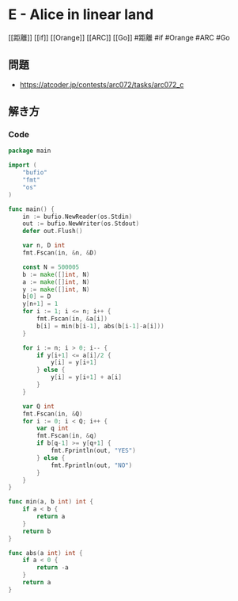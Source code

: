 # E - Alice in linear land
[[距離]] [[if]] [[Orange]] [[ARC]] [[Go]]
#距離 #if #Orange #ARC #Go 

## 問題
- https://atcoder.jp/contests/arc072/tasks/arc072_c

## 解き方
### Code
```go
package main

import (
	"bufio"
	"fmt"
	"os"
)

func main() {
	in := bufio.NewReader(os.Stdin)
	out := bufio.NewWriter(os.Stdout)
	defer out.Flush()

	var n, D int
	fmt.Fscan(in, &n, &D)

	const N = 500005
	b := make([]int, N)
	a := make([]int, N)
	y := make([]int, N)
	b[0] = D
	y[n+1] = 1
	for i := 1; i <= n; i++ {
		fmt.Fscan(in, &a[i])
		b[i] = min(b[i-1], abs(b[i-1]-a[i]))
	}

	for i := n; i > 0; i-- {
		if y[i+1] <= a[i]/2 {
			y[i] = y[i+1]
		} else {
			y[i] = y[i+1] + a[i]
		}
	}

	var Q int
	fmt.Fscan(in, &Q)
	for i := 0; i < Q; i++ {
		var q int
		fmt.Fscan(in, &q)
		if b[q-1] >= y[q+1] {
			fmt.Fprintln(out, "YES")
		} else {
			fmt.Fprintln(out, "NO")
		}
	}
}

func min(a, b int) int {
	if a < b {
		return a
	}
	return b
}

func abs(a int) int {
	if a < 0 {
		return -a
	}
	return a
}
```